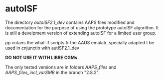 # autoISF
The directory *autoISF2.1_dev* contains AAPS files modified and documentation for the purpose of using the prototype autoISF algorithm. It is still a develpment version of extending autoISF for a limited user group.

pp cntans the what-if scripts fr the AAÜS emulatr, specially adapted t be used in cnjunctin with autISF2.1_dev


**DO NOT USE IT WITH LIBRE CGMs**

The only tested versions are in folders *AAPS_files* and *AAPS_files_incl_varSMB* in the branch "2.8.2".
